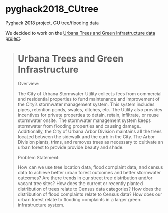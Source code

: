 # pyghack2018_CUtree
Pyghack 2018 project, CU tree/flooding data

We decided to work on the [Urbana Trees and Green Infrastructure data project](https://github.com/cudsug/urbana-trees-analysis/).

> # Urbana Trees and Green Infrastructure
> Overview:
>
> The City of Urbana Stormwater Utility collects fees from commercial and residential properties to fund maintenance and improvement of the City’s stormwater management system. This system includes pipes, retention ponds, swales, ditches, etc. The Utility also provides incentives for private properties to detain, retain, infiltrate, or reuse stormwater onsite. The stormwater management system keeps stormwater from flooding properties and causing damage. Additionally, the City of Urbana Arbor Division maintains all the trees located between the sidewalk and the curb in the City. The Arbor Division plants, trims, and removes trees as necessary to cultivate an urban forest to provide provide beauty and shade.
>
> Problem Statement:
>
> How can we use tree location data, flood complaint data, and census data to achieve better urban forest outcomes and better stormwater outcomes? Are there trends in our street tree distribution and/or vacant tree sites? How does the current or recently planted distribution of trees relate to Census data categories? How does the distribution of flood complaints relate to Census data? How does our urban forest relate to flooding complaints in a larger green infrastructure system.
